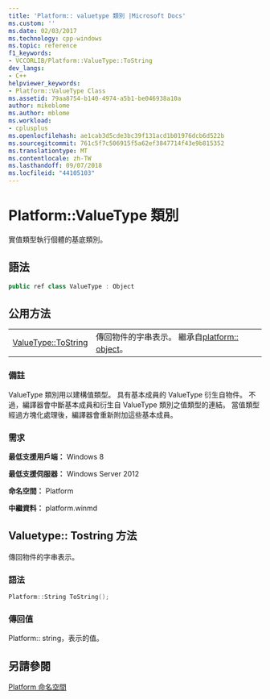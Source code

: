 ```yaml
---
title: 'Platform:: valuetype 類別 |Microsoft Docs'
ms.custom: ''
ms.date: 02/03/2017
ms.technology: cpp-windows
ms.topic: reference
f1_keywords:
- VCCORLIB/Platform::ValueType::ToString
dev_langs:
- C++
helpviewer_keywords:
- Platform::ValueType Class
ms.assetid: 79aa8754-b140-4974-a5b1-be046938a10a
author: mikeblome
ms.author: mblome
ms.workload:
- cplusplus
ms.openlocfilehash: ae1cab3d5cde3bc39f131acd1b01976dcb6d522b
ms.sourcegitcommit: 761c5f7c506915f5a62ef3847714f43e9b815352
ms.translationtype: MT
ms.contentlocale: zh-TW
ms.lasthandoff: 09/07/2018
ms.locfileid: "44105103"
---
```

# <a name="platformvaluetype-class"></a>Platform::ValueType 類別

實值類型執行個體的基底類別。

## <a name="syntax"></a>語法

```cpp
public ref class ValueType : Object
```

## <a name="public-methods"></a>公用方法

|||
|-|-|
|[ValueType::ToString](#tostring)|傳回物件的字串表示。 繼承自[platform:: object](../cppcx/platform-object-class.md)。|

### <a name="remarks"></a>備註

ValueType 類別用以建構值類型。 具有基本成員的 ValueType 衍生自物件。 不過，編譯器會中斷基本成員和衍生自 ValueType 類別之值類型的連結。 當值類型經過方塊化處理後，編譯器會重新附加這些基本成員。

### <a name="requirements"></a>需求

**最低支援用戶端：** Windows 8

**最低支援伺服器：** Windows Server 2012

**命名空間：** Platform

**中繼資料：** platform.winmd

## <a name="tostring"></a> Valuetype:: Tostring 方法

傳回物件的字串表示。

### <a name="syntax"></a>語法

```cpp
Platform::String ToString();
```

### <a name="return-value"></a>傳回值

Platform:: string，表示的值。

## <a name="see-also"></a>另請參閱

[Platform 命名空間](../cppcx/platform-namespace-c-cx.md)